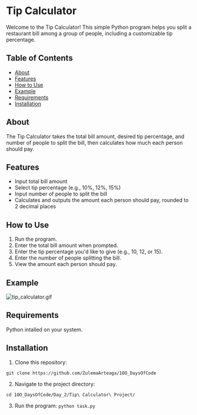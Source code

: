 # Tip Calculator

Welcome to the Tip Calculator! This simple Python program helps you split a restaurant bill among a group of people, including a customizable tip percentage.

## Table of Contents
- [About](#about)
- [Features](#features)
- [How to Use](#how-to-use)
- [Example](#example)
- [Requirements](#requirements)
- [Installation](#installation)

## About
The Tip Calculator takes the total bill amount, desired tip percentage, and number of people to split the bill, then calculates how much each person should pay.


## Features
- Input total bill amount
- Select tip percentage (e.g., 10%, 12%, 15%)
- Input number of people to split the bill
- Calculates and outputs the amount each person should pay, rounded to 2 decimal places

## How to Use
1. Run the program.
2. Enter the total bill amount when prompted.
3. Enter the tip percentage you'd like to give (e.g., 10, 12, or 15).
4. Enter the number of people splitting the bill.
5. View the amount each person should pay.

## Example

![tip_calculator.gif](../_resources/tip_calculator.gif)


## Requirements
Python intalled on your system.

## Installation
1. Clone this repository:

```git clone https://github.com/ZulemaArteaga/1OO_DaysOfCode ```

2. Navigate to the project directory:

```cd 1OO_DaysOfCode/Day_2/Tip\ Calculator\ Project/```

3. Run the program:
```python task.py```
